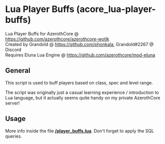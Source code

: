 # Lua Player Buffs (acore_lua-player-buffs)  

Lua Player Buffs for AzerothCore @ https://github.com/azerothcore/azerothcore-wotlk  
Created by Grandold @ https://github.com/phonkala, Grandold#2267 @ Discord  
Requires Eluna Lua Engine @ https://github.com/azerothcore/mod-eluna  

## General  

This script is used to buff players based on class, spec and level range.  

The script was originally just a casual learning experience / introduction to
Lua language, but it actually seems quite handy on my private AzerothCore server!  

## Usage  

More info inside the file **[/player_buffs.lua](https://github.com/phonkala/acore_lua-player-buffs/blob/main/player_buffs.lua)**. Don't forget to apply the SQL queries.